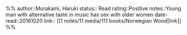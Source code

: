 %%
author::Murakami, Haruki
status:: Read
rating::Positive
notes::Young man with alternative taste in music has sex with older women
date-read::20161020
link:: [[1 notes/11 media/111 books/Norwegian Wood|link]]
%%
